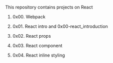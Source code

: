 This repository contains projects on React

1. 0x00. Webpack

2. 0x01. React intro and 0x00-react_introduction

3. 0x02. React props

4. 0x03. React component

5. 0x04. React inline styling
